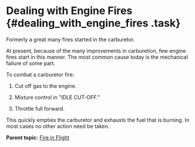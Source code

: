 # Dealing with Engine Fires {#dealing_with_engine_fires .task}

Formerly a great many fires started in the carburetor.

At present, because of the many improvements in carburetion, few engine fires start in this manner. The most common cause today is the mechanical failure of some part.

To combat a carburetor fire:

1.  Cut off gas to the engine.

2.  Mixture control in "IDLE CUT-OFF."

3.  Throttle full forward.


This quickly empties the carburetor and exhausts the fuel that is burning. In most cases no other action need be taken.

**Parent topic:** [Fire in Flight](../topics/fire_in_flight.md)

